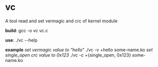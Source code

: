 # vc

A tool read and set vermagic and crc of kernel module

**build**:
  gcc -o vc vc.c

**use**:
  ./vc --help

**example**
  *set vermagic value to "hello"*
  ./vc -v +hello some-name.ko
  *set single_open crc value to 0x123*
  ./vc -c +{single_open, 0x123} some-name.ko

